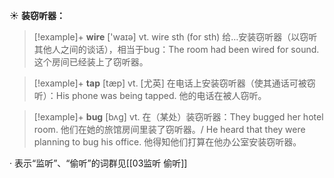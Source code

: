 ☀ <span class="category">**装窃听器：**</span>
>[!example]+ <span class="vocabulary">**wire**</span> ['waɪə] 
> <span class="definition">vt. wire sth (for sth) 给…安装窃听器（以窃听其他人之间的谈话），相当于bug：</span>The room had been wired for sound. 这个房间已经装上了窃听器。

>[!example]+ <span class="vocabulary">**tap**</span> [tæp] 
> <span class="definition">vt. [尤英] 在电话上安装窃听器（使其通话可被窃听）：</span>His phone was being tapped. 他的电话在被人窃听。
           
>[!example]+ <span class="vocabulary">**bug**</span> [bʌg]
> <span class="definition">vt. 在（某处）装窃听器：</span>They bugged her hotel room. 他们在她的旅馆房间里装了窃听器。/ He heard that they were planning to bug his office. 他得知他们打算在他办公室安装窃听器。

· 表示“监听”、“偷听”的词群见[[03监听 偷听]]
